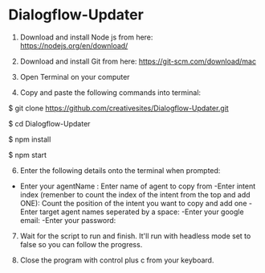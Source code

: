 # Dialogflow-Updater

1. Download and install Node js from here: https://nodejs.org/en/download/

3. Download and install Git from here: https://git-scm.com/download/mac

4. Open Terminal on your computer

5. Copy and paste the following commands into terminal:

$ git clone https://github.com/creativesites/Dialogflow-Updater.git

$ cd Dialogflow-Updater

$ npm install

$ npm start

6. Enter the following details onto the terminal when prompted:

- Enter your agentName : Enter name of agent to copy from
-Enter intent index (remenber to count the index of the intent from the top and add ONE): Count the position of the intent you want to copy and add one
-Enter target agent names seperated by a space:
-Enter your google email:
-Enter your password:

7. Wait for the script to run and finish. It'll run with headless mode set to false so you can follow the progress.

8. Close the program with control plus c from your keyboard. 

